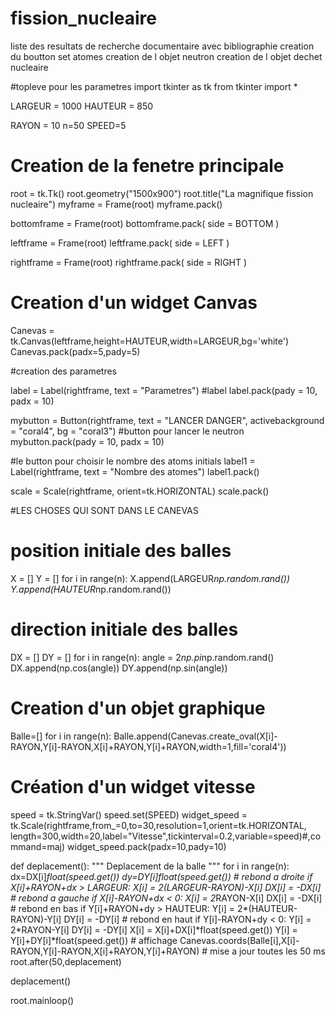 # fission_nucleaire
liste des resultats de recherche documentaire avec bibliographie
creation du boutton set atomes
creation de l objet neutron
creation de l objet dechet nucleaire

#topleve pour les parametres
import tkinter as tk
from tkinter import *

LARGEUR = 1000
HAUTEUR = 850

RAYON = 10
n=50
SPEED=5

# Creation de la fenetre principale
root = tk.Tk()
root.geometry("1500x900")
root.title("La magnifique fission nucleaire")
myframe = Frame(root)
myframe.pack()

bottomframe = Frame(root)
bottomframe.pack( side = BOTTOM )

leftframe = Frame(root)
leftframe.pack( side = LEFT )

rightframe = Frame(root)
rightframe.pack( side = RIGHT )

# Creation d'un widget Canvas
Canevas = tk.Canvas(leftframe,height=HAUTEUR,width=LARGEUR,bg='white')
Canevas.pack(padx=5,pady=5)

#creation des parametres

label = Label(rightframe, text = "Parametres") #label
label.pack(pady = 10, padx = 10)

mybutton = Button(rightframe, text = "LANCER DANGER", activebackground = "coral4", bg = "coral3") #button pour lancer le neutron
mybutton.pack(pady = 10, padx = 10)

#le button pour choisir le nombre des atoms initials
label1 = Label(rightframe, text = "Nombre des atomes")
label1.pack()

scale = Scale(rightframe, orient=tk.HORIZONTAL)
scale.pack()




    
#LES CHOSES QUI SONT DANS LE CANEVAS
# position initiale des balles
X = []
Y = []
for i in range(n):
    X.append(LARGEUR*np.random.rand())
    Y.append(HAUTEUR*np.random.rand())

# direction initiale des balles
DX = []
DY = []
for i in range(n):
    angle = 2*np.pi*np.random.rand()
    DX.append(np.cos(angle))
    DY.append(np.sin(angle))

# Creation d'un objet graphique
Balle=[]
for i in range(n):
    Balle.append(Canevas.create_oval(X[i]-RAYON,Y[i]-RAYON,X[i]+RAYON,Y[i]+RAYON,width=1,fill='coral4'))

# Création d'un widget vitesse
speed = tk.StringVar()
speed.set(SPEED)
widget_speed = tk.Scale(rightframe,from_=0,to=30,resolution=1,orient=tk.HORIZONTAL,\
length=300,width=20,label="Vitesse",tickinterval=0.2,variable=speed)#,command=maj)
widget_speed.pack(padx=10,pady=10)

def deplacement():
    """ Deplacement de la balle """
    for i in range(n):
        dx=DX[i]*float(speed.get())
        dy=DY[i]*float(speed.get())
        # rebond a droite
        if X[i]+RAYON+dx > LARGEUR:
            X[i] = 2*(LARGEUR-RAYON)-X[i]
            DX[i] = -DX[i]
        # rebond a gauche
        if X[i]-RAYON+dx < 0:
            X[i] = 2*RAYON-X[i]
            DX[i] = -DX[i]
        # rebond en bas
        if Y[i]+RAYON+dy > HAUTEUR:
            Y[i] = 2*(HAUTEUR-RAYON)-Y[i]
            DY[i] = -DY[i]
        # rebond en haut
        if Y[i]-RAYON+dy < 0:
            Y[i] = 2*RAYON-Y[i]
            DY[i] = -DY[i]
        X[i] = X[i]+DX[i]*float(speed.get())
        Y[i] = Y[i]+DY[i]*float(speed.get())
        # affichage
        Canevas.coords(Balle[i],X[i]-RAYON,Y[i]-RAYON,X[i]+RAYON,Y[i]+RAYON)
    # mise a jour toutes les 50 ms
    root.after(50,deplacement)

deplacement()

root.mainloop()
